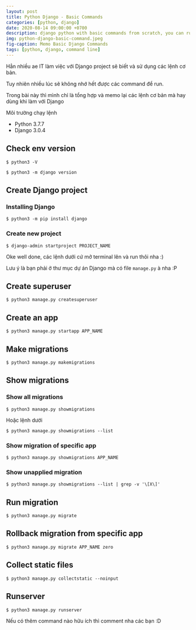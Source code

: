 ```yaml
---
layout: post
title: Python Django - Basic Commands
categories: [python, django]
date: 2020-08-14 09:00:00 +0700
description: django python with basic commands from scratch, you can run migrations, creating superuser or any app what you want.
img: python-django-basic-command.jpeg
fig-caption: Memo Basic Django Commands
tags: [python, django, command line]
---
```


Hẳn nhiều ae IT làm việc với Django project sẽ biết và sử dụng các lệnh cơ bản.

Tuy nhiên nhiều lúc sẽ không nhớ hết được các command để run.

Trong bài này thì mình chỉ là tổng hợp và memo lại các lệnh cơ bản mà hay dùng khi làm với Django

Môi trường chạy lệnh

- Python 3.7.7
- Django 3.0.4

## Check env version

```
$ python3 -V
```

```
$ python3 -m django version
```

## Create Django project
### Installing Django
```
$ python3 -m pip install django
```

### Create new project
```
$ django-admin startproject PROJECT_NAME
```


Oke well done, các lệnh dưới cứ mở terminal lên và run thôi nha :)

Lưu ý là bạn phải ở thư mục dự án Django mà có file `manage.py` à nha :P

## Create superuser
```
$ python3 manage.py createsuperuser
```

## Create an app
```
$ python3 manage.py startapp APP_NAME
```

## Make migrations
```
$ python3 manage.py makemigrations
```

## Show migrations
### Show all migrations
```
$ python3 manage.py showmigrations
```
Hoặc lệnh dưới
```
$ python3 manage.py showmigrations --list
```

### Show migration of specific app
```
$ python3 manage.py showmigrations APP_NAME
```

### Show unapplied migration
```
$ python3 manage.py showmigrations --list | grep -v '\[X\]'
```

## Run migration
```
$ python3 manage.py migrate
```

## Rollback migration from specific app
```
$ python3 manage.py migrate APP_NAME zero
```

## Collect static files
```
$ python3 manage.py collectstatic --noinput
```

## Runserver
```
$ python3 manage.py runserver
```

Nếu có thêm command nào hữu ích thì comment nha các bạn :D